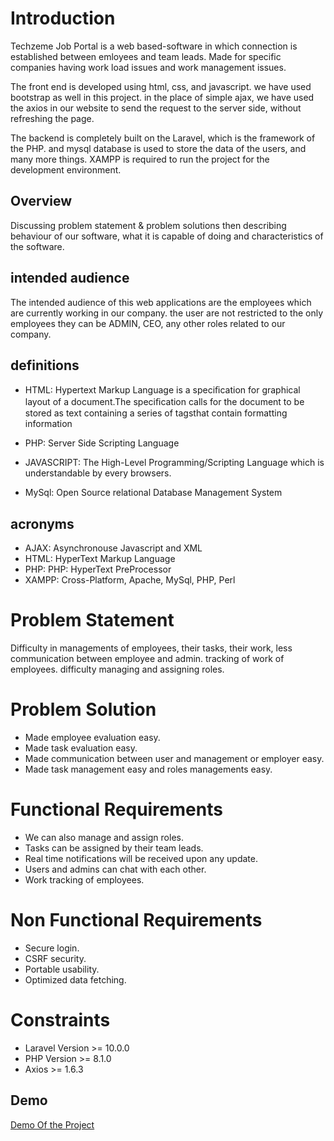 # Introduction

Techzeme Job Portal is a web based-software in which connection is established between emloyees and team leads. Made for specific companies having work load issues and work management issues.

The front end is developed using html, css, and javascript. we have used bootstrap as well in this project. in the place of simple ajax, we have used the axios in our website to send the request to the server side, without refreshing the page. 

The backend is completely built on the Laravel, which is the framework of the PHP. and mysql database is used to store the data of the users, and many more things. XAMPP is required to run the project for the development environment. 

## Overview

Discussing problem statement & problem solutions then describing behaviour of our software, what it is capable of doing and characteristics of the software.

## intended audience 

The intended audience of this web applications are the employees which are currently working in our company. the user are not restricted to the only employees they can be ADMIN, CEO, any other roles related to our company.

## definitions 

- HTML: Hypertext Markup Language is a speciﬁcation for graphical layout of a document.The speciﬁcation calls for the document to be stored as text containing a series of tagsthat contain formatting information

- PHP: Server Side Scripting Language

- JAVASCRIPT: The High-Level Programming/Scripting Language which is understandable by every browsers. 

- MySql: Open Source relational Database Management System 

## acronyms

- AJAX: Asynchronouse Javascript and XML 
- HTML: HyperText Markup Language
- PHP: PHP: HyperText PreProcessor 
- XAMPP: Cross-Platform, Apache, MySql, PHP, Perl 

# Problem Statement

Difficulty in managements of employees, their tasks, their work, less communication between employee and admin. tracking of work of employees. difficulty managing and assigning roles.

# Problem Solution

- Made employee evaluation easy.
- Made task evaluation easy.
- Made communication between user and management or employer easy. 
- Made task management easy and roles managements easy.  

# Functional Requirements

- We can  also manage and assign roles. 
- Tasks can be assigned by their team leads. 
- Real time notifications will be received upon any update. 
- Users and admins can chat with each other.
- Work tracking of employees. 

# Non Functional Requirements

- Secure login. 
- CSRF security.
- Portable usability.
- Optimized data fetching.

# Constraints

- Laravel Version >= 10.0.0
- PHP Version >= 8.1.0
- Axios >= 1.6.3

## Demo

[Demo Of the Project](https://youtu.be/PbpA2esbfFI)
